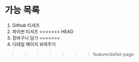 # 가능 목록
1. Github 티셔츠
2. 파이썬 티셔츠
<<<<<<< HEAD
3. 장바구니 담기
=======
3. 디테일 페이지 보여주기
>>>>>>> feature/defail-page
